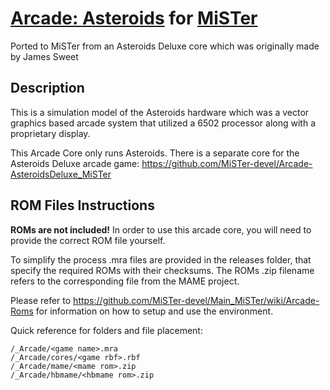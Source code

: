 # [Arcade: Asteroids](https://www.arcade-museum.com/game_detail.php?game_id=6939) for [MiSTer](https://github.com/MiSTer-devel/Main_MiSTer/wiki)

Ported to MiSTer from an Asteroids Deluxe core which was originally made by James Sweet

## Description

This is a simulation model of the Asteroids hardware which was a vector graphics based arcade system that utilized a 6502 processor along with a proprietary display.

This Arcade Core only runs Asteroids. There is a separate core for the Asteroids Deluxe arcade game: https://github.com/MiSTer-devel/Arcade-AsteroidsDeluxe_MiSTer

## ROM Files Instructions

**ROMs are not included!** In order to use this arcade core, you will need to provide the correct ROM file yourself.

To simplify the process .mra files are provided in the releases folder, that specify the required ROMs with their checksums. The ROMs .zip filename refers to the
corresponding file from the MAME project.

Please refer to https://github.com/MiSTer-devel/Main_MiSTer/wiki/Arcade-Roms for information on how to setup and use the environment.

Quick reference for folders and file placement:

```
/_Arcade/<game name>.mra  
/_Arcade/cores/<game rbf>.rbf  
/_Arcade/mame/<mame rom>.zip  
/_Arcade/hbmame/<hbmame rom>.zip  
```
